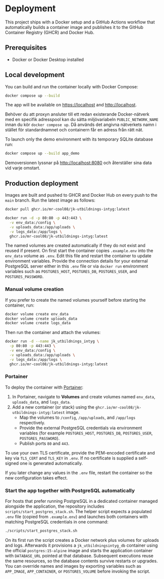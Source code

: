 # Deployment

This project ships with a Docker setup and a GitHub Actions workflow that automatically builds a container image and publishes it to the GitHub Container Registry (GHCR) and Docker Hub.

## Prerequisites

- Docker or Docker Desktop installed

## Local development

You can build and run the container locally with Docker Compose:

```bash
docker compose up --build
```

The app will be available on <https://localhost> and <http://localhost>.

Behöver du att proxyn ansluter till ett redan existerande Docker-nätverk med en
specifik adresspool kan du sätta miljövariabeln `PUBLIC_NETWORK_NAME` innan du
kör `docker compose up`. Då används det angivna nätverkets namn i stället för
standardnamnet och containern får en adress från rätt nät.

To launch only the demo environment with its temporary SQLite database run:

```bash
docker compose up --build app_demo
```

Demoversionen lyssnar på <http://localhost:8080> och återställer sina data vid varje omstart.

## Production deployment

Images are built and pushed to GHCR and Docker Hub on every push to the `main` branch. Run the latest image as follows:

```bash
docker pull ghcr.io/mr-cool08/jk-utbildnings-intyg:latest

docker run -d -p 80:80 -p 443:443 \
  -v env_data:/config \
  -v uploads_data:/app/uploads \
  -v logs_data:/app/logs \
  ghcr.io/mr-cool08/jk-utbildnings-intyg:latest
```

The named volumes are created automatically if they do not exist and reused if present. On first start the container copies `.example.env` into the `env_data` volume as `.env`. Edit this file and restart the container to update environment variables. Provide the connection details for your external PostgreSQL server either in this `.env` file or via `docker run` environment variables such as `POSTGRES_HOST`, `POSTGRES_DB`, `POSTGRES_USER`, and `POSTGRES_PASSWORD`.

### Manual volume creation

If you prefer to create the named volumes yourself before starting the container, run:

```bash
docker volume create env_data
docker volume create uploads_data
docker volume create logs_data
```

Then run the container and attach the volumes:

```bash
docker run -d --name jk_utbildnings_intyg \
  -p 80:80 -p 443:443 \
  -v env_data:/config \
  -v uploads_data:/app/uploads \
  -v logs_data:/app/logs \
  ghcr.io/mr-cool08/jk-utbildnings-intyg:latest
```

### Portainer

To deploy the container with [Portainer](https://www.portainer.io/):

1. In Portainer, navigate to **Volumes** and create volumes named `env_data`, `uploads_data`, and `logs_data`.
2. Add a new container (or stack) using the `ghcr.io/mr-cool08/jk-utbildnings-intyg:latest` image.
   - Map the volumes to `/config`, `/app/uploads`, and `/app/logs` respectively.
   - Provide the external PostgreSQL credentials via environment variables (for example `POSTGRES_HOST`, `POSTGRES_DB`, `POSTGRES_USER`, `POSTGRES_PASSWORD`).
   - Publish ports `80` and `443`.

To use your own TLS certificate, provide the PEM-encoded certificate and key via `TLS_CERT` and `TLS_KEY` in `.env`. If no certificate is supplied a self-signed one is generated automatically.

If you later change any values in the `.env` file, restart the container so the new configuration takes effect.

### Start the app together with PostgreSQL automatically

For hosts that prefer running PostgreSQL in a dedicated container managed alongside the application, the repository includes `scripts/start_postgres_stack.sh`. The helper script expects a populated `.env` file (copied from `.example.env`) and launches both containers with matching PostgreSQL credentials in one command:

```bash
./scripts/start_postgres_stack.sh
```

On its first run the script creates a Docker network plus volumes for uploads and logs. Afterwards it provisions a `jk_utbildningsintyg_db` container using the official `postgres:15-alpine` image and starts the application container with `DATABASE_URL` pointed at that database. Subsequent executions reuse the same resources, so the database contents survive restarts or upgrades. You can override names and images by exporting variables such as `APP_IMAGE`, `APP_CONTAINER`, or `POSTGRES_VOLUME` before invoking the script.
